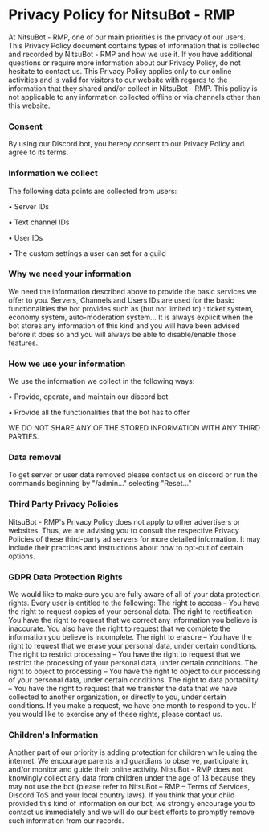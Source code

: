# Privacy Policy for NitsuBot - RMP

At NitsuBot - RMP, one of our main priorities is the privacy of our users. This Privacy Policy
document contains types of information that is collected and recorded by NitsuBot - RMP and
how we use it.
If you have additional questions or require more information about our Privacy Policy, do not
hesitate to contact us.
This Privacy Policy applies only to our online activities and is valid for visitors to our website
with regards to the information that they shared and/or collect in NitsuBot - RMP. This policy
is not applicable to any information collected offline or via channels other than this website.


### Consent

By using our Discord bot, you hereby consent to our Privacy Policy and agree to its terms.

### Information we collect

The following data points are collected from users:

• Server IDs

• Text channel IDs

• User IDs

• The custom settings a user can set for a guild

### Why we need your information

We need the information described above to provide the basic services we offer to you.
Servers, Channels and Users IDs are used for the basic functionalities the bot provides such as
(but not limited to) : ticket system, economy system, auto-moderation system...
It is always explicit when the bot stores any information of this kind and you will have been
advised before it does so and you will always be able to disable/enable those features.

### How we use your information

We use the information we collect in the following ways:

• Provide, operate, and maintain our discord bot

• Provide all the functionalities that the bot has to offer

WE DO NOT SHARE ANY OF THE STORED INFORMATION WITH ANY THIRD PARTIES.

### Data removal

To get server or user data removed please contact us on discord or run the commands beginning by "/admin…" selecting "Reset…"

### Third Party Privacy Policies

NitsuBot - RMP's Privacy Policy does not apply to other advertisers or websites. Thus, we are
advising you to consult the respective Privacy Policies of these third-party ad servers for more
detailed information. It may include their practices and instructions about how to opt-out of
certain options.

### GDPR Data Protection Rights

We would like to make sure you are fully aware of all of your data protection rights. Every
user is entitled to the following:
The right to access – You have the right to request copies of your personal data.
The right to rectification – You have the right to request that we correct any information you
believe is inaccurate. You also have the right to request that we complete the information you
believe is incomplete.
The right to erasure – You have the right to request that we erase your personal data, under
certain conditions.
The right to restrict processing – You have the right to request that we restrict the processing
of your personal data, under certain conditions.
The right to object to processing – You have the right to object to our processing of your
personal data, under certain conditions.
The right to data portability – You have the right to request that we transfer the data that we
have collected to another organization, or directly to you, under certain conditions.
If you make a request, we have one month to respond to you. If you would like to exercise
any of these rights, please contact us.

### Children's Information

Another part of our priority is adding protection for children while using the internet. We
encourage parents and guardians to observe, participate in, and/or monitor and guide their
online activity.
NitsuBot - RMP does not knowingly collect any data from children under the age of 13
because they may not use the bot (please refer to NitsuBot – RMP – Terms of Services, Discord ToS and your local country laws). If
you think that your child provided this kind of information on our bot, we strongly encourage
you to contact us immediately and we will do our best efforts to promptly remove such
information from our records.
